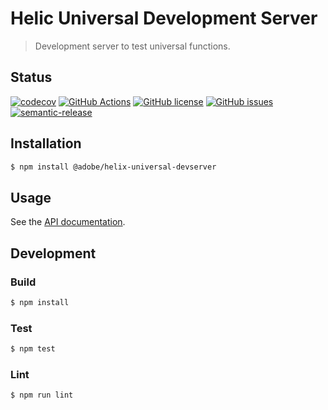 # Helic Universal Development Server

> Development server to test universal functions.

## Status
[![codecov](https://img.shields.io/codecov/c/github/adobe/helix-universal-devserver.svg)](https://codecov.io/gh/adobe/helix-universal-devserver)
[![GitHub Actions](https://img.shields.io/github/actions/workflow/status/adobe/helix-universal-devserver/main.yaml)](https://github.com/adobe/helix-universal-devserver/actions/workflows/main.yaml)
[![GitHub license](https://img.shields.io/github/license/adobe/helix-universal-devserver.svg)](https://github.com/adobe/helix-universal-devserver/blob/master/LICENSE.txt)
[![GitHub issues](https://img.shields.io/github/issues/adobe/helix-universal-devserver.svg)](https://github.com/adobe/helix-universal-devserver/issues)
[![semantic-release](https://img.shields.io/badge/%20%20%F0%9F%93%A6%F0%9F%9A%80-semantic--release-e10079.svg)](https://github.com/semantic-release/semantic-release)

## Installation

```bash
$ npm install @adobe/helix-universal-devserver
```

## Usage

See the [API documentation](docs/API.md).

## Development

### Build

```bash
$ npm install
```

### Test

```bash
$ npm test
```

### Lint

```bash
$ npm run lint
```
